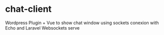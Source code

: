 # chat-client
Wordpress Plugin + Vue to show chat window using sockets conexion with Echo and Laravel Websockets serve
